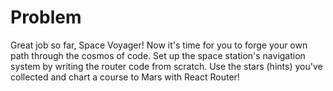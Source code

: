 # Problem
Great job so far, Space Voyager! Now it's time for you to forge your own path 
through the cosmos of code. Set up the space station's navigation system by 
writing the router code from scratch. Use the stars (hints) you've collected and 
chart a course to Mars with React Router!
